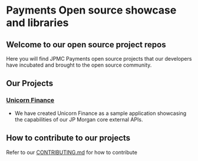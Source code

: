# Payments Open source showcase and libraries

## Welcome to our open source project repos

Here you will find JPMC Payments open source projects that our developers have incubated and brought to the open source community.

## Our Projects

### [Unicorn Finance](https://github.com/jpmorganchase/unicorn-finance)

- We have created Unicorn Finance as a sample application showcasing the capabilities of our JP Morgan core external APIs.

## How to contribute to our projects

Refer to our [CONTRIBUTING.md](/CONTRIBUTING.md) for how to contribute
